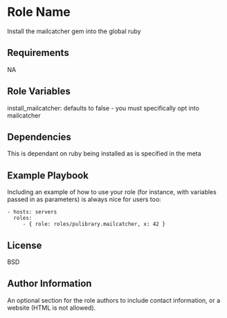 Role Name
=========

Install the mailcatcher gem into the global ruby

Requirements
------------

NA

Role Variables
--------------

install_mailcatcher: defaults to false - you must specifically opt into mailcatcher

Dependencies
------------

This is dependant on ruby being installed as is specified in the meta

Example Playbook
----------------

Including an example of how to use your role (for instance, with variables
passed in as parameters) is always nice for users too:

    - hosts: servers
      roles:
         - { role: roles/pulibrary.mailcatcher, x: 42 }

License
-------

BSD

Author Information
------------------

An optional section for the role authors to include contact information, or a
website (HTML is not allowed).
